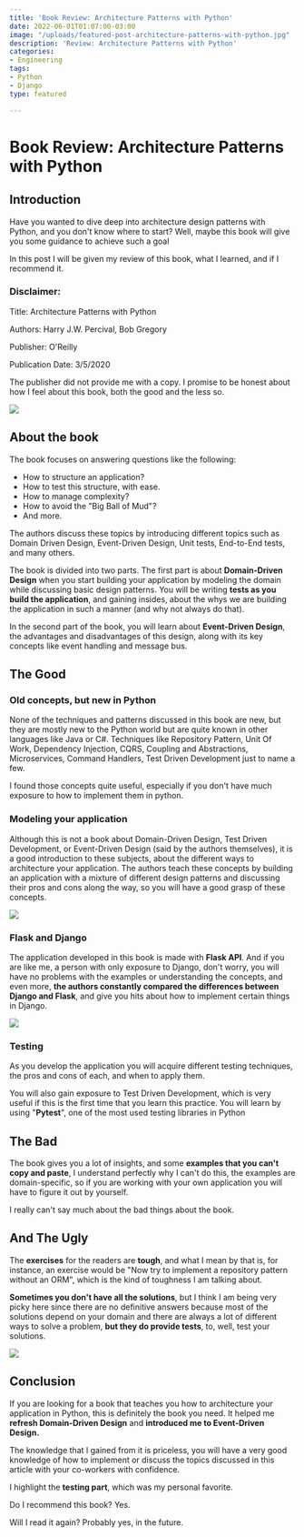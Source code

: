 ```yaml
---
title: 'Book Review: Architecture Patterns with Python'
date: 2022-06-01T01:07:00-03:00
image: "/uploads/featured-post-architecture-patterns-with-python.jpg"
description: 'Review: Architecture Patterns with Python'
categories:
- Engineering
tags:
- Python
- Django
type: featured

---
```

# Book Review: Architecture Patterns with Python

## Introduction

Have you wanted to dive deep into architecture design patterns with Python, and you don't know where to start? Well, maybe this book will give you some guidance to achieve such a goal

In this post I will be given my review of this book, what I learned, and if I recommend it.

### Disclaimer:

Title: Architecture Patterns with Python

Authors: Harry J.W. Percival, Bob Gregory

Publisher: O'Reilly

Publication Date: 3/5/2020

The publisher did not provide me with a copy. I promise to be honest about how I feel about this book, both the good and the less so.

![](/uploads/architecture-patterns-with-python-485h.png)

## About the book

The book focuses on answering questions like the following:

* How to structure an application?
* How to test this structure, with ease.
* How to manage complexity?
* How to avoid the "Big Ball of Mud"?
* And more.

The authors discuss these topics by introducing different topics such as Domain Driven Design, Event-Driven Design, Unit tests, End-to-End tests, and many others.

The book is divided into two parts. The first part is about **Domain-Driven Design** when you start building your application by modeling the domain while discussing basic design patterns. You will be writing **tests as you build the application**, and gaining insides, about the whys we are building the application in such a manner (and why not always do that).

In the second part of the book, you will learn about  **Event-Driven Design**, the advantages and disadvantages of this design, along with its key concepts like event handling and message bus.

## The Good

### Old concepts, but new in Python

None of the techniques and patterns discussed in this book are new, but they are mostly new to the Python world but are quite known in other languages like  Java or C#. Techniques like Repository Pattern, Unit Of Work, Dependency Injection, CQRS, Coupling and Abstractions, Microservices, Command Handlers, Test Driven Development just to name a few.

I found those concepts quite useful, especially if you don't have much exposure to how to implement them in python.

### Modeling your application

Although this is not a book about Domain-Driven Design, Test Driven Development, or Event-Driven Design (said by the authors themselves), it is a good introduction to these subjects, about the different ways to architecture your application. The authors teach these concepts by building an application with a mixture of different design patterns and discussing their pros and cons along the way, so you will have a good grasp of these concepts.

![](/uploads/pexels-1.jpg)

### Flask and Django

The application developed in this book is made with **Flask API**. And if you are like me, a person with only exposure to Django, don't worry, you will have no problems with the examples or understanding the concepts, and even more, **the authors constantly compared the differences between Django and Flask**, and give you hits about how to implement certain things in Django.

![](/uploads/django-logo-negative.png)

### Testing

As you develop the application you will acquire different testing techniques, the pros and cons of each, and when to apply them.

You will also gain exposure to Test Driven Development, which is very useful if this is the first time that you learn this practice. You will learn by using "**Pytest**", one of the most used testing libraries in Python

## The Bad

The book gives you a lot of insights, and some **examples that you can't copy and paste**, I understand perfectly why I can't do this, the examples are domain-specific, so if you are working with your own application you will have to figure it out by yourself.

I really can't say much about the bad things about the book.

## And The Ugly

The **exercises** for the readers are **tough**, and what I mean by that is, for instance, an exercise would be "Now try to implement a repository pattern without an ORM", which is the kind of toughness I am talking about.

**Sometimes you don't have all the solutions**, but I think I am being very picky here since there are no definitive answers because most of the solutions depend on your domain and there are always a lot of different ways to solve a problem, **but they do provide tests**, to, well, test your solutions.

![](/uploads/exercise-notebook.jpg)

## Conclusion

If you are looking for a book that teaches you how to architecture your application in Python, this is definitely the book you need. It helped me **refresh Domain-Driven Design** and **introduced me to Event-Driven Design.**

The knowledge that I gained from it is priceless, you will have a very good knowledge of how to implement or discuss the topics discussed in this article with your co-workers with confidence.

I highlight the **testing part**, which was my personal favorite.

Do I recommend this book? Yes.

Will I read it again? Probably yes, in the future.